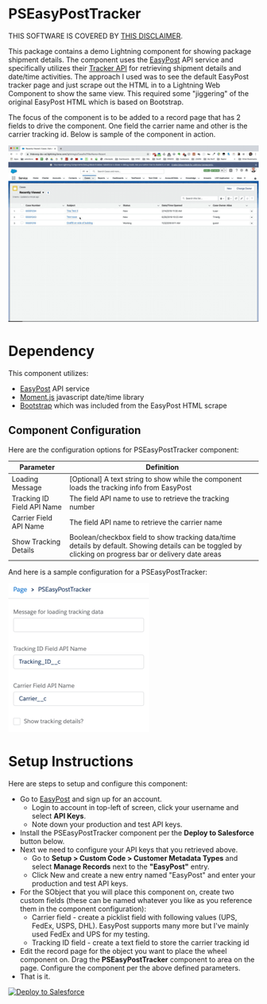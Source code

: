 # PSEasyPostTracker
THIS SOFTWARE IS COVERED BY [THIS DISCLAIMER](https://raw.githubusercontent.com/thedges/Disclaimer/master/disclaimer.txt).

This package contains a demo Lightning component for showing package shipment details. The component uses the [EasyPost](https://www.easypost.com/) API service and specifically utilizes their [Tracker API](https://www.easypost.com/docs/api#trackers) for retrieving shipment details and date/time activities. The approach I used was to see the default EasyPost tracker page and just scrape out the HTML in to a Lightning Web Component to show the same view. This required some "jiggering" of the original EasyPost HTML which is based on Bootstrap. 

The focus of the component is to be added to a record page that has 2 fields to drive the component. One field the carrier name and other is the carrier tracking id. Below is sample of the component in action.

![alt text](https://github.com/thedges/PSEasyPostTracker/blob/master/PSEasyPostTracker.gif "PSEasyPostTracker")


# Dependency

This component utilizes:
* [EasyPost](https://www.easypost.com/) API service
* [Moment.js](https://momentjs.com/) javascript date/time library
* [Bootstrap](https://getbootstrap.com/docs/4.4/getting-started/download/) which was included from the EasyPost HTML scrape

## Component Configuration
Here are the configuration options for PSEasyPostTracker component:

| Parameter  | Definition |
| ------------- | ------------- |
| Loading Message  | [Optional] A text string to show while the component loads the tracking info from EasyPost |
| Tracking ID Field API Name  | The field API name to use to retrieve the tracking number |
| Carrier Field API Name | The field API name to retrieve the carrier name |
| Show Tracking Details | Boolean/checkbox field to show tracking data/time details by default. Showing details can be toggled by clicking on progress bar or delivery date areas |

And here is a sample configuration for a PSEasyPostTracker:

<img src="https://github.com/thedges/PSEasyPostTracker/blob/master/PSEasyPostTrackerConfig.png" height="300" />

# Setup Instructions
Here are steps to setup and configure this component:
  * Go to [EasyPost](https://www.easypost.com/) and sign up for an account.
     - Login to account in top-left of screen, click your username and select __API Keys__.
     - Note down your production and test API keys.
  * Install the PSEasyPostTracker component per the __Deploy to Salesforce__ button below. 
  * Next we need to configure your API keys that you retrieved above. 
    - Go to __Setup > Custom Code > Customer Metadata Types__ and select __Manage Records__ next to the __"EasyPost"__ entry.
    - Click New and create a new entry named "EasyPost" and enter your production and test API keys.
  * For the SObject that you will place this component on, create two custom fields (these can be named whatever you like as you reference them in the component configuration):
    - Carrier field - create a picklist field with following values (UPS, FedEx, USPS, DHL). EasyPost supports many more but I've mainly used FedEx and UPS for my testing.
    - Tracking ID field - create a text field to store the carrier tracking id
  * Edit the record page for the object you want to place the wheel component on. Drag the __PSEasyPostTracker__ component to area on the page. Configure the component per the above defined parameters.
  * That is it.

<a href="https://githubsfdeploy.herokuapp.com">
  <img alt="Deploy to Salesforce"
       src="https://raw.githubusercontent.com/afawcett/githubsfdeploy/master/deploy.png">
</a>
